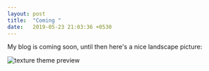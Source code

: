 ```yaml
---
layout: post
title:  "Coming "
date:   2019-05-23 21:03:36 +0530
---
```

My blog is coming soon, until then here's a nice landscape picture:

![texture theme preview](https://images.unsplash.com/photo-1500322969630-a26ab6eb64cc?ixlib=rb-1.2.1&ixid=eyJhcHBfaWQiOjEyMDd9&w=1000&q=80)

